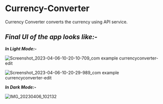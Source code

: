 # Currency-Converter
Currency Converter converts the currency using API service.

## *Final UI of the app looks like:-*

***In Light Mode:-***

![Screenshot_2023-04-06-10-20-10-709_com example currencyconverter-edit](https://user-images.githubusercontent.com/107664836/230275394-a97533ca-2c26-4f06-b8f9-30ac93984c0d.jpg)

![Screenshot_2023-04-06-10-20-29-989_com example currencyconverter-edit](https://user-images.githubusercontent.com/107664836/230275495-7ee3aa23-bed8-40be-9775-33a0cae68dd0.jpg)

***In Dark Mode:-***

![IMG_20230406_102132](https://user-images.githubusercontent.com/107664836/230275562-ca775ea5-c533-4410-baed-532b6ca7c593.jpg)
